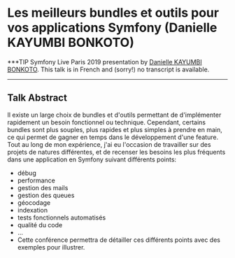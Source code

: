 # Les meilleurs bundles et outils pour vos applications Symfony (Danielle KAYUMBI BONKOTO)

***TIP
Symfony Live Paris 2019 presentation by [Danielle KAYUMBI BONKOTO](https://connect.symfony.com/api/alternates/a1910b75-eb25-4bbe-bab2-e6c10a9c2ee8).
This talk is in French and (sorry!) no transcript is available.
***

## Talk Abstract

Il existe un large choix de bundles et d'outils  permettant de d'implémenter rapidement un besoin fonctionnel ou technique.
Cependant, certains bundles sont plus souples, plus rapides et plus simples à prendre en main, ce qui permet de gagner en temps dans le développement d'une feature.
Tout au long de mon expérience, j'ai eu l'occasion de travailler sur des projets de natures différentes, et de recenser les besoins les plus fréquents dans une application en Symfony suivant différents points:

* débug
* performance
* gestion des mails
* gestion des queues
* géocodage
* indexation
* tests fonctionnels automatisés
* qualité du code 
* ...
* Cette conférence permettra de détailler ces différents points avec des exemples pour illustrer.


